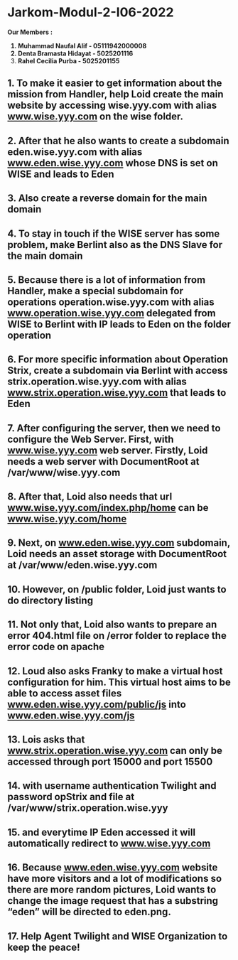 # Jarkom-Modul-2-I06-2022
<strong> Our Members :
1. Muhammad Naufal Alif - 05111942000008
2. Denta Bramasta Hidayat - 5025201116
3. Rahel Cecilia Purba - 5025201155 </strong>



## 1. To make it easier to get information about the mission from Handler, help Loid create the main website by accessing wise.yyy.com with alias www.wise.yyy.com on the wise folder.

## 2. After that he also wants to create a subdomain eden.wise.yyy.com with alias www.eden.wise.yyy.com whose DNS is set on WISE and leads to Eden 

## 3. Also create a reverse domain for the main domain 

## 4. To stay in touch if the WISE server has some problem, make Berlint also as the DNS Slave for the main domain 

## 5. Because there is a lot of information from Handler, make a special subdomain for operations operation.wise.yyy.com with alias www.operation.wise.yyy.com delegated from WISE to Berlint with IP leads to Eden on the folder operation 

## 6. For more specific information about Operation Strix, create a subdomain via Berlint with access strix.operation.wise.yyy.com with alias www.strix.operation.wise.yyy.com that leads to Eden 

## 7. After configuring the server, then we need to configure the Web Server. First, with www.wise.yyy.com web server. Firstly, Loid needs a web server with DocumentRoot at /var/www/wise.yyy.com 

## 8. After that, Loid also needs that url www.wise.yyy.com/index.php/home can be www.wise.yyy.com/home 

## 9. Next, on www.eden.wise.yyy.com subdomain, Loid needs an asset storage with DocumentRoot at /var/www/eden.wise.yyy.com 

## 10. However, on /public folder, Loid just wants to do directory listing 

## 11. Not only that, Loid also wants to prepare an error 404.html file on /error folder to replace the error code on apache 

## 12. Loud also asks Franky to make a virtual host configuration for him. This virtual host aims to be able to access asset files www.eden.wise.yyy.com/public/js into www.eden.wise.yyy.com/js 

## 13. Lois asks that www.strix.operation.wise.yyy.com can only be accessed through port 15000 and port 15500 

## 14. with username authentication Twilight and password opStrix and file at /var/www/strix.operation.wise.yyy 

## 15. and everytime IP Eden accessed it will automatically redirect to www.wise.yyy.com 

## 16. Because www.eden.wise.yyy.com website have more visitors and a lot of modifications so there are more random pictures, Loid wants to change the image request that has a substring “eden” will be directed to eden.png.

## 17.  Help Agent Twilight and WISE Organization to keep the peace! 

